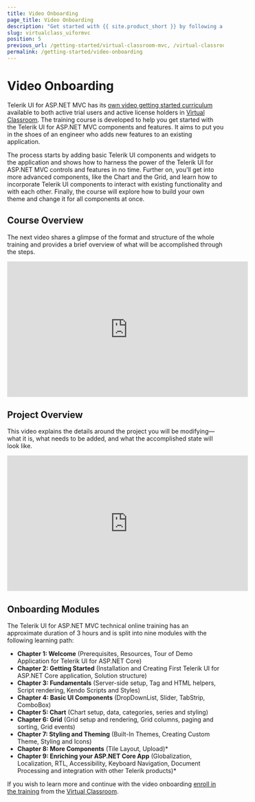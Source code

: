 ```yaml
---
title: Video Onboarding
page_title: Video Onboarding
description: "Get started with {{ site.product_short }} by following a step-by-step video tutorial on developing a real-life project."
slug: virtualclass_uiformvc
position: 5
previous_url: /getting-started/virtual-classroom-mvc, /virtual-classroom
permalink: /getting-started/video-onboarding
---
```


# Video Onboarding

Telerik UI for ASP.NET MVC has its [own video getting started curriculum](https://learn.telerik.com/learn/course/internal/view/elearning/3/telerik-ui-for-aspnet-mvc) available to both active trial users and active license holders in [Virtual Classroom](https://learn.telerik.com/learn). The training course is developed to help you get started with the Telerik UI for ASP.NET MVC components and features. It aims to put you in the shoes of an engineer who adds new features to an existing application.

The process starts by adding basic Telerik UI components and widgets to the application and shows how to harness the power of the Telerik UI for ASP.NET MVC controls and features in no time. Further on, you'll get into more advanced components, like the Chart and the Grid, and learn how to incorporate Telerik UI components to interact with existing functionality and with each other. Finally, the course will explore how to build your own theme and change it for all components at once.

## Course Overview

The next video shares a glimpse of the format and structure of the whole training and provides a brief overview of what will be accomplished through the steps.
<iframe width="560" height="315" src="https://www.youtube.com/embed/1PtAbW6Vyx0" title="ASP.NET MVC - Virtual Classroom Course Overview" frameborder="0" allow="accelerometer; autoplay; clipboard-write; encrypted-media; gyroscope; picture-in-picture" allowfullscreen></iframe>

## Project Overview

This video explains the details around the project you will be modifying&mdash;what it is, what needs to be added, and what the accomplished state will look like. 
<iframe width="560" height="315" src="https://www.youtube.com/embed/rFH8_NTuw_8" title="ASP.NET MVC - Virtual Classroom Project Overview" frameborder="0" allow="accelerometer; autoplay; clipboard-write; encrypted-media; gyroscope; picture-in-picture" allowfullscreen></iframe>

## Onboarding Modules

The Telerik UI for ASP.NET MVC technical online training has an approximate duration of 3 hours and is split into nine modules with the following learning path:

* **Chapter 1: Welcome** (Prerequisites, Resources, Tour of Demo Application for Telerik UI for ASP.NET Core)
* **Chapter 2: Getting Started** (Installation and Creating First Telerik UI for ASP.NET Core application, Solution structure)
* **Chapter 3: Fundamentals** (Server-side setup, Tag and HTML helpers, Script rendering, Kendo Scripts and Styles)
* **Chapter 4: Basic UI Components** (DropDownList, Slider, TabStrip, ComboBox)
* **Chapter 5: Chart** (Chart setup, data, categories, series and styling)
* **Chapter 6: Grid** (Grid setup and rendering, Grid columns, paging and sorting, Grid events)
* **Chapter 7: Styling and Theming** (Built-In Themes, Creating Custom Theme, Styling and Icons)
* **Chapter 8: More Components** (Tile Layout, Upload)*
* **Chapter 9: Enriching your ASP.NET Core App** (Globalization, Localization, RTL, Accessibility, Keyboard Navigation, Document Processing and integration with other Telerik products)*

If you wish to learn more and continue with the video onboarding [enroll in the training](https://learn.telerik.com/learn/course/internal/view/elearning/3/telerik-ui-for-aspnet-mvc) from the [Virtual Classroom](https://learn.telerik.com/learn).

  

